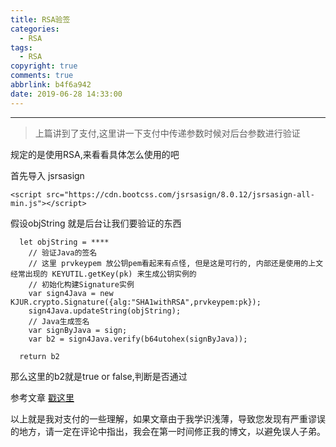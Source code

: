 ```yaml
---
title: RSA验签
categories:
  - RSA
tags:
  - RSA
copyright: true
comments: true
abbrlink: b4f6a942
date: 2019-06-28 14:33:00
---
```


<hr style='filter:progid:DXImageTransform.Microsoft.Glow(color=#FF0000,strength=10)' color='#FF0000' size='1' />

> 上篇讲到了支付,这里讲一下支付中传递参数时候对后台参数进行验证

<!--more-->

规定的是使用RSA,来看看具体怎么使用的吧

首先导入 jsrsasign

```
<script src="https://cdn.bootcss.com/jsrsasign/8.0.12/jsrsasign-all-min.js"></script>
```

假设objString 就是后台让我们要验证的东西
```
  let objString = ****
	// 验证Java的签名
	// 这里 prvkeypem 放公钥pem看起来有点怪, 但是这是可行的, 内部还是使用的上文经常出现的 KEYUTIL.getKey(pk) 来生成公钥实例的
	// 初始化构建Signature实例
	var sign4Java = new KJUR.crypto.Signature({alg:"SHA1withRSA",prvkeypem:pk});
	sign4Java.updateString(objString);
	// Java生成签名
	var signByJava = sign;
	var b2 = sign4Java.verify(b64utohex(signByJava));
		
  return b2
```

那么这里的b2就是true or false,判断是否通过

参考文章 [戳这里](https://www.jianshu.com/p/b32fc387d8ad)

以上就是我对支付的一些理解，如果文章由于我学识浅薄，导致您发现有严重谬误的地方，请一定在评论中指出，我会在第一时间修正我的博文，以避免误人子弟。